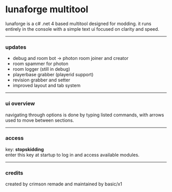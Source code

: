 # lunaforge multitool

lunaforge is a c# .net 4 based multitool designed for modding.
it runs entirely in the console with a simple text ui focused on clarity and speed.

---

### updates

+ debug and room bot → photon room joiner and creator
+ room spammer for photon
+ room logger (still in debug)
+ playerbase grabber (playerid support)
+ revision grabber and setter
+ improved layout and tab system

---

### ui overview

navigating through options is done by typing listed commands, with arrows used to move between sections.

---

### access

key: **stopskidding**  
enter this key at startup to log in and access available modules.

---

### credits

created by crimson
remade and maintained by basic/x1
